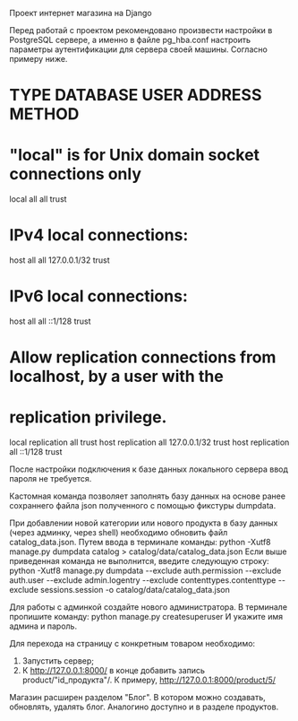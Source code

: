 Проект интернет магазина на Django

Перед работай с проектом рекомендовано произвести настройки в PostgreSQL сервере,
а именно в файле pg_hba.conf настроить параметры аутентификации для сервера своей
машины. Согласно примеру ниже.

# TYPE  DATABASE        USER            ADDRESS                 METHOD

# "local" is for Unix domain socket connections only
local   all             all                                     trust
# IPv4 local connections:
host    all             all             127.0.0.1/32            trust
# IPv6 local connections:
host    all             all             ::1/128                 trust
# Allow replication connections from localhost, by a user with the
# replication privilege.
local   replication     all                                     trust
host    replication     all             127.0.0.1/32            trust
host    replication     all             ::1/128                 trust

После настройки подключения к базе данных локального сервера ввод пароля не требуется.

Кастомная команда позволяет заполнять базу данных на основе ранее сохраннего файла json
полученного с помощью фикстуры dumpdata.

При добавлении новой категории или нового продукта в базу данных (через админку, через shell)
необходимо обновить файл catalog_data.json.
Путем ввода в терминале команды: python -Xutf8 manage.py dumpdata catalog > catalog/data/catalog_data.json
Если выше приведенная команда не выполнится, введите следующую строку:
python -Xutf8 manage.py dumpdata --exclude auth.permission --exclude auth.user --exclude admin.logentry
--exclude contenttypes.contenttype --exclude sessions.session -o catalog/data/catalog_data.json 

Для работы с админкой создайте нового администратора. В терминале пропишите команду: python manage.py createsuperuser
И укажите имя админа и пароль.

Для перехода на страницу с конкретным товаром необходимо:
1. Запустить сервер;
2. К http://127.0.0.1:8000/ в конце добавить запись product/"id_продукта"/. К примеру, http://127.0.0.1:8000/product/5/

Магазин расширен разделом "Блог". В котором можно создавать, обновлять, удалять блог.
Аналогино доступно и в разделе продуктов.
